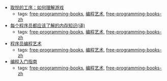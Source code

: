* [取悦的工序：如何理解游戏](http://read.douban.com/ebook/4972883/)
    * tags: [free-programming-books](../tags/free-programming-books.md), [编程艺术](../tags/编程艺术.md), [free-programming-books-zh](../tags/free-programming-books-zh.md)
* [每个程序员都应该了解的内存知识(译)](http://www.oschina.net/translate/what-every-programmer-should-know-about-memory-part1?print)
    * tags: [free-programming-books](../tags/free-programming-books.md), [编程艺术](../tags/编程艺术.md), [free-programming-books-zh](../tags/free-programming-books-zh.md)
* [程序员编程艺术](https://github.com/julycoding/The-Art-Of-Programming-by-July)
    * tags: [free-programming-books](../tags/free-programming-books.md), [编程艺术](../tags/编程艺术.md), [free-programming-books-zh](../tags/free-programming-books-zh.md)
* [编程入门指南](http://www.kancloud.cn/kancloud/intro-to-prog/52592)
    * tags: [free-programming-books](../tags/free-programming-books.md), [编程艺术](../tags/编程艺术.md), [free-programming-books-zh](../tags/free-programming-books-zh.md)
